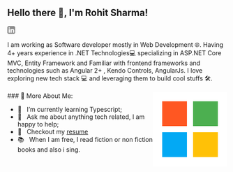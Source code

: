 ## Hello there 👋, I'm Rohit Sharma!
<a href='https://www.linkedin.com/in/iiamrohitsharma/'><img align='left' alt="linkedin" 
       src="https://github.com/iiamrohitsharma/iiamrohitsharma/blob/c791282fc8d64247102269ee60f249c9aab3b97b/assets/linkedin.svg" height='18px' />
</a>

<br/>
<br/>
I am working as Software developer mostly in Web Development 🌐. Having 4+ years experience in .NET Technologies💻 specializing in ASP.NET Core MVC, Entity Framework and Familiar with frontend frameworks and technologies such as Angular 2+ , Kendo Controls, AngularJs. I love exploring new tech stack 💻 and leveraging them to build cool stuffs 🛠️. 

<br/>
<br/>
<img align="right" alt="GIF" src="https://github.com/iiamrohitsharma/iiamrohitsharma/blob/fd71a3504e3cd702f50ce4c5e6098e00441d052a/assets/icons8-microsoft-480.png" width="170"/>
### 🧐 More About Me:

- 🌱 &nbsp; I’m currently learning Typescript; 
- 💬 &nbsp; Ask me about anything tech related, I am happy to help;
- 📝 &nbsp; Checkout my [resume](https://drive.google.com/file/d/1DdPUZ5a3p8ZGgu5RKSmedLk7crsbK_8o/view?usp=sharing)
- 📚 &nbsp; When I am free, I read fiction or non fiction books and also i sing.





